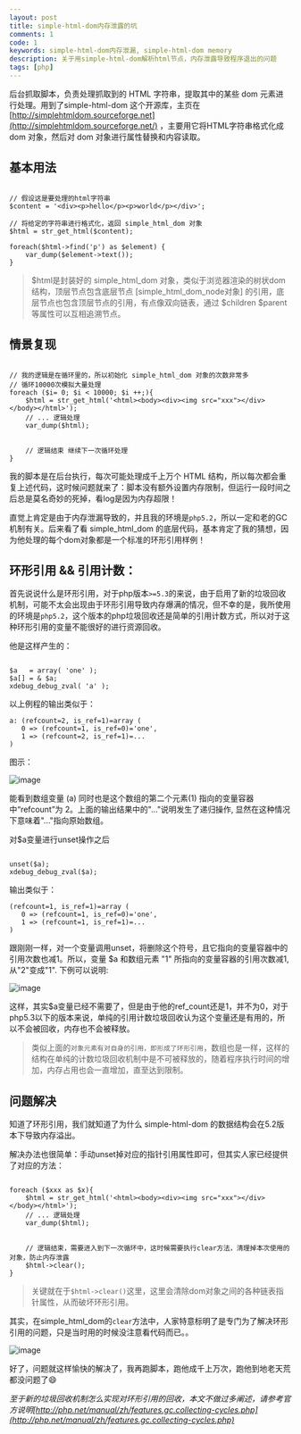 ```yaml
---
layout: post
title: simple-html-dom内存泄露的坑
comments: 1
code: 1
keywords: simple-html-dom内存泄漏, simple-html-dom memory
description: 关于用simple-html-dom解析html节点，内存泄露导致程序退出的问题
tags: [php]
---
```


后台抓取脚本，负责处理抓取到的 HTML 字符串，提取其中的某些 dom 元素进行处理。用到了simple-html-dom 这个开源库，主页在 [http://simplehtmldom.sourceforge.net](http://simplehtmldom.sourceforge.net/) ，主要用它将HTML字符串格式化成 dom 对象，然后对 dom 对象进行属性替换和内容读取。

## 基本用法


```php?start_inline=1

// 假设这是要处理的html字符串
$content = '<div><p>hello</p><p>world</p></div>';

// 将给定的字符串进行格式化，返回 simple_html_dom 对象
$html = str_get_html($content);

foreach($html->find('p') as $element) {
	var_dump($element->text());
}

```

> $html是封装好的 simple_html_dom 对象，类似于浏览器渲染的树状dom结构，顶层节点包含底层节点 [simple_html_dom_node对象] 的引用，底层节点也包含顶层节点的引用，有点像双向链表，通过 $children $parent 等属性可以互相追溯节点。

## 情景复现

```php?start_inline=1

// 我的逻辑是在循环里的，所以初始化 simple_html_dom 对象的次数非常多
// 循环10000次模拟大量处理
foreach ($i= 0; $i < 10000; $i ++;){
    $html = str_get_html('<html><body><div><img src="xxx"></div></body></html>');
    // ... 逻辑处理
    var_dump($html);


    // 逻辑结束 继续下一次循环处理
}

```

我的脚本是在后台执行，每次可能处理成千上万个 HTML 结构，所以每次都会重复上述代码，这时候问题就来了：脚本没有额外设置内存限制，但运行一段时间之后总是莫名奇妙的死掉，看log是因为内存超限！


直觉上肯定是由于内存泄漏导致的，并且我的环境是`php5.2`，所以一定和老的GC机制有关。后来看了看 simple_html_dom 的底层代码，基本肯定了我的猜想，因为他处理的每个dom对象都是一个标准的环形引用样例！



## 环形引用 && 引用计数：

首先说说什么是环形引用，对于php版本`>=5.3`的来说，由于启用了新的垃圾回收机制，可能不太会出现由于环形引用导致内存爆满的情况，但不幸的是，我所使用的环境是`php5.2`，这个版本的php垃圾回收还是简单的引用计数方式，所以对于这种环形引用的变量不能很好的进行资源回收。

他是这样产生的：

```php?start_inline=1

$a   = array( 'one' );
$a[] = & $a;
xdebug_debug_zval( 'a' );

```

以上例程的输出类似于：

```shell
a: (refcount=2, is_ref=1)=array (
   0 => (refcount=1, is_ref=0)='one',
   1 => (refcount=2, is_ref=1)=...
)
```

图示：

![image](http://php.net/manual/zh/images/12f37b1c6963c1c5c18f30495416a197-loop-array.png)

能看到数组变量 (a) 同时也是这个数组的第二个元素(1) 指向的变量容器中“refcount”为 2。上面的输出结果中的"..."说明发生了递归操作, 显然在这种情况下意味着"..."指向原始数组。

对$a变量进行unset操作之后

```php?start_inline=1

unset($a);
xdebug_debug_zval($a);

```

输出类似于：

```shell
(refcount=1, is_ref=1)=array (
   0 => (refcount=1, is_ref=0)='one',
   1 => (refcount=1, is_ref=1)=...
)
```

跟刚刚一样，对一个变量调用unset，将删除这个符号，且它指向的变量容器中的引用次数也减1。所以，变量 $a 和数组元素 "1" 所指向的变量容器的引用次数减1, 从"2"变成"1". 下例可以说明:

![image](http://php.net/manual/zh/images/12f37b1c6963c1c5c18f30495416a197-leak-array.png)

这样，其实$a变量已经不需要了，但是由于他的ref_count还是1，并不为0，对于php5.3以下的版本来说，单纯的引用计数垃圾回收认为这个变量还是有用的，所以不会被回收，内存也不会被释放。

> 类似上面的`对象元素有对自身的引用，即形成了环形引用`，数组也是一样，这样的结构在单纯的计数垃圾回收机制中是不可被释放的，随着程序执行时间的增加，内存占用也会一直增加，直至达到限制。



## 问题解决


知道了环形引用，我们就知道了为什么 simple-html-dom 的数据结构会在5.2版本下导致内存溢出。

解决办法也很简单：手动unset掉对应的指针引用属性即可，但其实人家已经提供了对应的方法：

```php?start_inline=1

foreach ($xxx as $x){
    $html = str_get_html('<html><body><div><img src="xxx"></div></body></html>');
    // ... 逻辑处理
    var_dump($html);


    // 逻辑结束，需要进入到下一次循环中，这时候需要执行clear方法，清理掉本次使用的对象，防止内存泄露
    $html->clear();
}

```

> 关键就在于`$html->clear()`这里，这里会清除dom对象之间的各种链表指针属性，从而破坏环形引用。

其实，在simple_html_dom的`clear`方法中，人家特意标明了是专门为了解决环形引用的问题，只是当时用的时候没注意看代码而已。。

![image](https://ww3.sinaimg.cn/large/71405cabjw1f59kzioi0sj20v80akt9x.jpg)

好了，问题就这样愉快的解决了，我再跑脚本，跑他成千上万次，跑他到地老天荒都没问题了😄

*至于新的垃圾回收机制怎么实现对环形引用的回收，本文不做过多阐述，请参考官方说明[http://php.net/manual/zh/features.gc.collecting-cycles.php](http://php.net/manual/zh/features.gc.collecting-cycles.php)*


